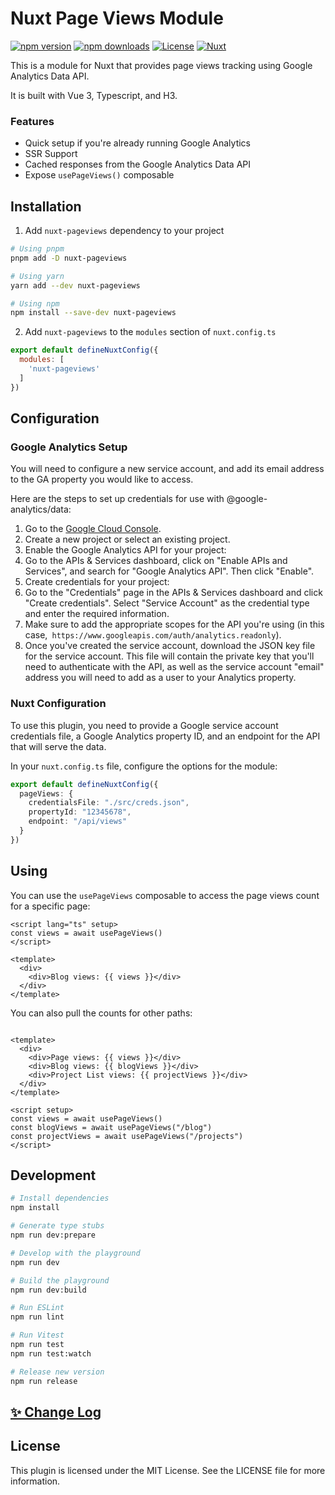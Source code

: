 # Nuxt Page Views Module

[![npm version][npm-version-src]][npm-version-href]
[![npm downloads][npm-downloads-src]][npm-downloads-href]
[![License][license-src]][license-href]
[![Nuxt][nuxt-src]][nuxt-href]

This is a module for Nuxt that provides page views tracking using Google Analytics Data API.

It is built with Vue 3, Typescript, and H3.

### Features

- Quick setup if you're already running Google Analytics
- SSR Support
- Cached responses from the Google Analytics Data API
- Expose `usePageViews()` composable

## Installation

1. Add `nuxt-pageviews` dependency to your project

```bash
# Using pnpm
pnpm add -D nuxt-pageviews

# Using yarn
yarn add --dev nuxt-pageviews

# Using npm
npm install --save-dev nuxt-pageviews
```

2. Add `nuxt-pageviews` to the `modules` section of `nuxt.config.ts`

```js
export default defineNuxtConfig({
  modules: [
    'nuxt-pageviews'
  ]
})
```

## Configuration

### Google Analytics Setup

You will need to configure a new service account, and add its email address to the GA property you would like to access.

Here are the steps to set up credentials for use with @google-analytics/data:

1. Go to the [Google Cloud Console](https://console.cloud.google.com/).
1. Create a new project or select an existing project.
1. Enable the Google Analytics API for your project:
2. Go to the APIs & Services dashboard, click on "Enable
   APIs and Services", and search for "Google Analytics API". Then click "Enable".
1. Create credentials for your project:
2. Go to the "Credentials" page in the APIs & Services dashboard and
   click "Create credentials". Select "Service Account" as the credential type and enter the required information.
  3. Make sure to add the appropriate scopes for the API you're using (in this case,` https://www.googleapis.com/auth/analytics.readonly`).
1. Once you've created the service account, download the JSON key file for the service account. This file will contain
   the private key that you'll need to authenticate with the API, as well as the service account "email" address you will need to add as a user to your Analytics property.

### Nuxt Configuration

To use this plugin, you need to provide a Google service account credentials file, a Google Analytics property ID, and
an endpoint for the API that will serve the data.

In your `nuxt.config.ts` file, configure the options for the module:

```ts
export default defineNuxtConfig({
  pageViews: {
    credentialsFile: "./src/creds.json",
    propertyId: "12345678",
    endpoint: "/api/views"
  }
})
```

## Using

You can use the `usePageViews` composable to access the page views count for a specific page:

```vue
<script lang="ts" setup>
const views = await usePageViews()
</script>

<template>
  <div>
    <div>Blog views: {{ views }}</div>
  </div>
</template>
```

You can also pull the counts for other paths:

```vue

<template>
  <div>
    <div>Page views: {{ views }}</div>
    <div>Blog views: {{ blogViews }}</div>
    <div>Project List views: {{ projectViews }}</div>
  </div>
</template>

<script setup>
const views = await usePageViews()
const blogViews = await usePageViews("/blog")
const projectViews = await usePageViews("/projects")
</script>
```

## Development

```bash
# Install dependencies
npm install

# Generate type stubs
npm run dev:prepare

# Develop with the playground
npm run dev

# Build the playground
npm run dev:build

# Run ESLint
npm run lint

# Run Vitest
npm run test
npm run test:watch

# Release new version
npm run release
```

## [✨ Change Log](/CHANGELOG.md)

## License

This plugin is licensed under the MIT License. See the LICENSE file for more information.


<!-- Badges -->

[npm-version-src]: https://img.shields.io/npm/v/nuxt-pageviews/latest.svg?style=flat&colorA=18181B&colorB=28CF8D

[npm-version-href]: https://npmjs.com/package/nuxt-pageviews

[npm-downloads-src]: https://img.shields.io/npm/dm/nuxt-pageviews.svg?style=flat&colorA=18181B&colorB=28CF8D

[npm-downloads-href]: https://npmjs.com/package/nuxt-pageviews

[license-src]: https://img.shields.io/npm/l/nuxt-pageviews.svg?style=flat&colorA=18181B&colorB=28CF8D

[license-href]: https://npmjs.com/package/nuxt-pageviews

[nuxt-src]: https://img.shields.io/badge/Nuxt-18181B?logo=nuxt.js

[nuxt-href]: https://nuxt.com

